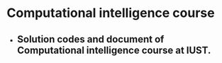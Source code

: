 # Computational intelligence course 

* ## Solution codes and document of Computational intelligence course at IUST.

